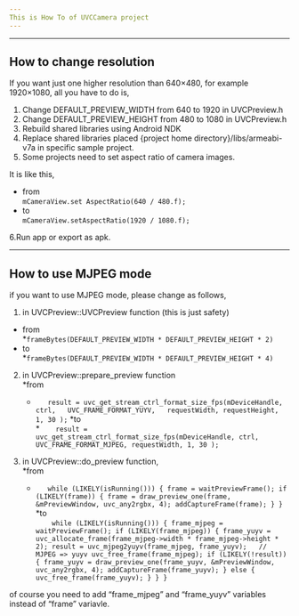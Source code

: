 ```yaml
---
This is How To of UVCCamera project
---
```


---
How to change resolution
---
If you want just one higher resolution than 640×480, for example 1920×1080, all you have to do is,

1. Change DEFAULT_PREVIEW_WIDTH from 640 to 1920 in UVCPreview.h  
2. Change DEFAULT_PREVIEW_HEIGHT from 480 to 1080 in UVCPreview.h  
3. Rebuild shared libraries using Android NDK  
4. Replace shared libraries placed {project home directory}/libs/armeabi-v7a in specific sample project.  
5. Some projects need to set aspect ratio of camera images.  

It is like this,  
* from  
  `mCameraView.set AspectRatio(640 / 480.f);`   
* to  
  `mCameraView.setAspectRatio(1920 / 1080.f);`  

6.Run app or export as apk.  

---
How to use MJPEG mode
---
if you want to use MJPEG mode, please change as follows,

1. in UVCPreview::UVCPreview function (this is just safety)  
* from  
    *`frameBytes(DEFAULT_PREVIEW_WIDTH * DEFAULT_PREVIEW_HEIGHT * 2)`
* to  
    *`frameBytes(DEFAULT_PREVIEW_WIDTH * DEFAULT_PREVIEW_HEIGHT * 4)`

2. in UVCPreview::prepare_preview function  
*from  
    * `   result = uvc_get_stream_ctrl_format_size_fps(mDeviceHandle, ctrl,  
              UVC_FRAME_FORMAT_YUYV,  
              requestWidth, requestHeight, 1, 30 );`
*to  
    *`    result = uvc_get_stream_ctrl_format_size_fps(mDeviceHandle, ctrl,
              UVC_FRAME_FORMAT_MJPEG,
              requestWidth, 1, 30 );`

3. in UVCPreview::do_preview function,  
*from
    * `   while (LIKELY(isRunning())) {
              frame = waitPreviewFrame();
              if (LIKELY(frame)) {
                  frame = draw_preview_one(frame, &mPreviewWindow, uvc_any2rgbx, 4);
                  addCaptureFrame(frame);
              }
          }`
*to  
`    while (LIKELY(isRunning())) {
        frame_mjpeg = waitPreviewFrame();
        if (LIKELY(frame_mjpeg)) {
            frame_yuyv = uvc_allocate_frame(frame_mjpeg->width * frame_mjpeg->height * 2);
            result = uvc_mjpeg2yuyv(frame_mjpeg, frame_yuyv);	// MJPEG => yuyv
            uvc_free_frame(frame_mjpeg);
            if (LIKELY(!result)) {
                frame_yuyv = draw_preview_one(frame_yuyv, &mPreviewWindow, uvc_any2rgbx, 4);
                addCaptureFrame(frame_yuyv);
            } else {
                uvc_free_frame(frame_yuyv);
            }
        }
    }`  

of course you need to add “frame_mjpeg” and “frame_yuyv” variables instead of “frame” variavle.